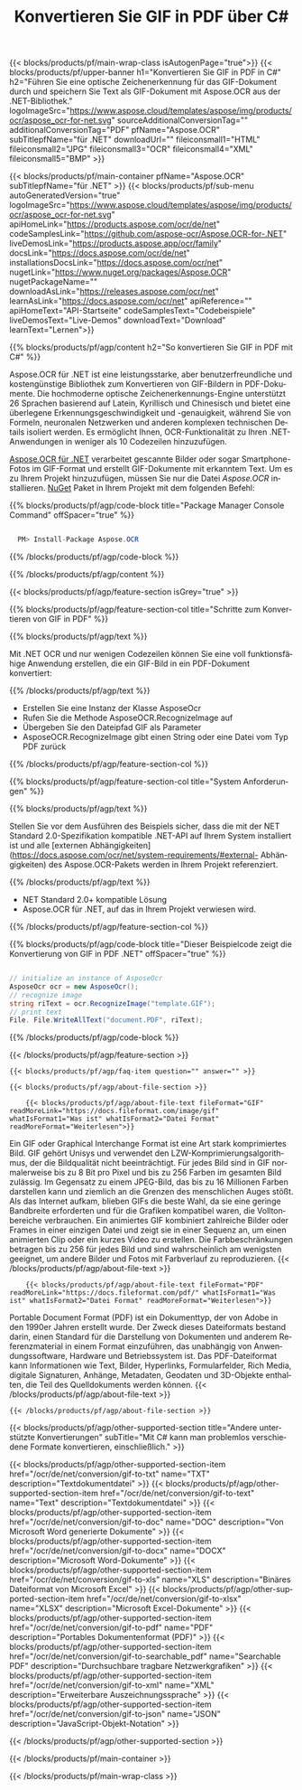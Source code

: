 ﻿---
title: Konvertieren Sie GIF in PDF über C# 
weight: 3920
url: /de/net/conversion/gif-to-pdf/ 
lang: de
langdirlevel: 2
locales: ja,it,ru,de,es,fr,nl,id,lt,pl,pt,vi,tr,ko
description: Beispielcode für die C#-Konvertierung von GIF in PDF. Verwenden Sie den API-Beispielcode für die Batch-Konvertierung von GIF-Dateien in PDF innerhalb von VB.NET, Asp.NET oder einer beliebigen .NET-basierten Anwendung.
---

{{< blocks/products/pf/main-wrap-class isAutogenPage="true">}}
{{< blocks/products/pf/upper-banner h1="Konvertieren Sie GIF in PDF in C#" h2="Führen Sie eine optische Zeichenerkennung für das GIF-Dokument durch und speichern Sie Text als GIF-Dokument mit Aspose.OCR aus der .NET-Bibliothek." logoImageSrc="https://www.aspose.cloud/templates/aspose/img/products/ocr/aspose_ocr-for-net.svg" sourceAdditionalConversionTag="" additionalConversionTag="PDF" pfName="Aspose.OCR" subTitlepfName="für .NET" downloadUrl="" fileiconsmall1="HTML" fileiconsmall2="JPG" fileiconsmall3="OCR" fileiconsmall4="XML" fileiconsmall5="BMP" >}}


{{< blocks/products/pf/main-container pfName="Aspose.OCR" subTitlepfName="für .NET" >}}
{{< blocks/products/pf/sub-menu autoGeneratedVersion="true" logoImageSrc="https://www.aspose.cloud/templates/aspose/img/products/ocr/aspose_ocr-for-net.svg" apiHomeLink="https://products.aspose.com/ocr/de/net" codeSamplesLink="https://github.com/aspose-ocr/Aspose.OCR-for-.NET" liveDemosLink="https://products.aspose.app/ocr/family" docsLink="https://docs.aspose.com/ocr/de/net" installationsDocsLink="https://docs.aspose.com/ocr/net" nugetLink="https://www.nuget.org/packages/Aspose.OCR" nugetPackageName="" downloadAsLink="https://releases.aspose.com/ocr/net" learnAsLink="https://docs.aspose.com/ocr/net" apiReference="" apiHomeText="API-Startseite" codeSamplesText="Codebeispiele" liveDemosText="Live-Demos" downloadText="Download" learnText="Lernen">}}

{{% blocks/products/pf/agp/content h2="So konvertieren Sie GIF in PDF mit C#" %}}

Aspose.OCR für .NET ist eine leistungsstarke, aber benutzerfreundliche und kostengünstige Bibliothek zum Konvertieren von GIF-Bildern in PDF-Dokumente. Die hochmoderne optische Zeichenerkennungs-Engine unterstützt 26 Sprachen basierend auf Latein, Kyrillisch und Chinesisch und bietet eine überlegene Erkennungsgeschwindigkeit und -genauigkeit, während Sie von Formeln, neuronalen Netzwerken und anderen komplexen technischen Details isoliert werden. Es ermöglicht Ihnen, OCR-Funktionalität zu Ihren .NET-Anwendungen in weniger als 10 Codezeilen hinzuzufügen.

[Aspose.OCR für .NET](https://products.aspose.com/ocr/net)
 verarbeitet gescannte Bilder oder sogar Smartphone-Fotos im GIF-Format und erstellt GIF-Dokumente mit erkanntem Text. Um es zu Ihrem Projekt hinzuzufügen, müssen Sie nur die Datei *Aspose.OCR* installieren.
 [NuGet](https://www.nuget.org/packages/aspose.ocr)
 Paket in Ihrem Projekt mit dem folgenden Befehl:

{{% blocks/products/pf/agp/code-block title="Package Manager Console Command" offSpacer="true" %}}

```cs

  PM> Install-Package Aspose.OCR

```

{{% /blocks/products/pf/agp/code-block %}}

{{% /blocks/products/pf/agp/content %}}

{{< blocks/products/pf/agp/feature-section isGrey="true" >}}

{{% blocks/products/pf/agp/feature-section-col title="Schritte zum Konvertieren von GIF in PDF" %}}

{{% blocks/products/pf/agp/text %}}

Mit .NET OCR und nur wenigen Codezeilen können Sie eine voll funktionsfähige Anwendung erstellen, die ein GIF-Bild in ein PDF-Dokument konvertiert:

{{% /blocks/products/pf/agp/text %}}

+ Erstellen Sie eine Instanz der Klasse AsposeOcr
+ Rufen Sie die Methode AsposeOCR.RecognizeImage auf
+ Übergeben Sie den Dateipfad GIF als Parameter
+ AsposeOCR.RecognizeImage gibt einen String oder eine Datei vom Typ PDF zurück

{{% /blocks/products/pf/agp/feature-section-col %}}

{{% blocks/products/pf/agp/feature-section-col title="System Anforderungen" %}}

{{% blocks/products/pf/agp/text %}}

Stellen Sie vor dem Ausführen des Beispiels sicher, dass die mit der NET Standard 2.0-Spezifikation kompatible .NET-API auf Ihrem System installiert ist und alle [externen Abhängigkeiten](https://docs.aspose.com/ocr/net/system-requirements/#external- Abhängigkeiten) des Aspose.OCR-Pakets werden in Ihrem Projekt referenziert.

{{% /blocks/products/pf/agp/text %}}

- NET Standard 2.0+ kompatible Lösung
- Aspose.OCR für .NET, auf das in Ihrem Projekt verwiesen wird.

{{% /blocks/products/pf/agp/feature-section-col %}}

{{% blocks/products/pf/agp/code-block title="Dieser Beispielcode zeigt die Konvertierung von GIF in PDF .NET" offSpacer="true" %}}

```cs

// initialize an instance of AsposeOcr
AsposeOcr ocr = new AsposeOcr();
// recognize image
string riText = ocr.RecognizeImage("template.GIF");
// print text
File. File.WriteAllText("document.PDF", riText);

```

{{% /blocks/products/pf/agp/code-block %}}

{{< /blocks/products/pf/agp/feature-section >}}

    {{< blocks/products/pf/agp/faq-item question="" answer="" >}}

    {{< blocks/products/pf/agp/about-file-section >}}
       
        {{< blocks/products/pf/agp/about-file-text fileFormat="GIF" readMoreLink="https://docs.fileformat.com/image/gif" whatIsFormat1="Was ist" whatIsFormat2="Datei Format" readMoreFormat="Weiterlesen">}}
Ein GIF oder Graphical Interchange Format ist eine Art stark komprimiertes Bild. GIF gehört Unisys und verwendet den LZW-Komprimierungsalgorithmus, der die Bildqualität nicht beeinträchtigt. Für jedes Bild sind in GIF normalerweise bis zu 8 Bit pro Pixel und bis zu 256 Farben im gesamten Bild zulässig. Im Gegensatz zu einem JPEG-Bild, das bis zu 16 Millionen Farben darstellen kann und ziemlich an die Grenzen des menschlichen Auges stößt. Als das Internet aufkam, blieben GIFs die beste Wahl, da sie eine geringe Bandbreite erforderten und für die Grafiken kompatibel waren, die Volltonbereiche verbrauchen. Ein animiertes GIF kombiniert zahlreiche Bilder oder Frames in einer einzigen Datei und zeigt sie in einer Sequenz an, um einen animierten Clip oder ein kurzes Video zu erstellen. Die Farbbeschränkungen betragen bis zu 256 für jedes Bild und sind wahrscheinlich am wenigsten geeignet, um andere Bilder und Fotos mit Farbverlauf zu reproduzieren.
        {{< /blocks/products/pf/agp/about-file-text >}}

        {{< blocks/products/pf/agp/about-file-text fileFormat="PDF" readMoreLink="https://docs.fileformat.com/pdf/" whatIsFormat1="Was ist" whatIsFormat2="Datei Format" readMoreFormat="Weiterlesen">}}
Portable Document Format (PDF) ist ein Dokumenttyp, der von Adobe in den 1990er Jahren erstellt wurde. Der Zweck dieses Dateiformats bestand darin, einen Standard für die Darstellung von Dokumenten und anderem Referenzmaterial in einem Format einzuführen, das unabhängig von Anwendungssoftware, Hardware und Betriebssystem ist. Das PDF-Dateiformat kann Informationen wie Text, Bilder, Hyperlinks, Formularfelder, Rich Media, digitale Signaturen, Anhänge, Metadaten, Geodaten und 3D-Objekte enthalten, die Teil des Quelldokuments werden können.
        {{< /blocks/products/pf/agp/about-file-text >}}

    {{< /blocks/products/pf/agp/about-file-section >}}

<!-- aboutfile Ends -->

{{< blocks/products/pf/agp/other-supported-section title="Andere unterstützte Konvertierungen" subTitle="Mit C# kann man problemlos verschiedene Formate konvertieren, einschließlich." >}}

{{< blocks/products/pf/agp/other-supported-section-item href="/ocr/de/net/conversion/gif-to-txt" name="TXT" description="Textdokumentdatei" >}}
{{< blocks/products/pf/agp/other-supported-section-item href="/ocr/de/net/conversion/gif-to-text" name="Text" description="Textdokumentdatei" >}}
{{< blocks/products/pf/agp/other-supported-section-item href="/ocr/de/net/conversion/gif-to-doc" name="DOC" description="Von Microsoft Word generierte Dokumente" >}}
{{< blocks/products/pf/agp/other-supported-section-item href="/ocr/de/net/conversion/gif-to-docx" name="DOCX" description="Microsoft Word-Dokumente" >}}
{{< blocks/products/pf/agp/other-supported-section-item href="/ocr/de/net/conversion/gif-to-xls" name="XLS" description="Binäres Dateiformat von Microsoft Excel" >}}
{{< blocks/products/pf/agp/other-supported-section-item href="/ocr/de/net/conversion/gif-to-xlsx" name="XLSX" description="Microsoft Excel-Dokumente" >}}
{{< blocks/products/pf/agp/other-supported-section-item href="/ocr/de/net/conversion/gif-to-pdf" name="PDF" description="Portables Dokumentenformat (PDF)" >}}
{{< blocks/products/pf/agp/other-supported-section-item href="/ocr/de/net/conversion/gif-to-searchable_pdf" name="Searchable PDF" description="Durchsuchbare tragbare Netzwerkgrafiken" >}}
{{< blocks/products/pf/agp/other-supported-section-item href="/ocr/de/net/conversion/gif-to-xml" name="XML" description="Erweiterbare Auszeichnungssprache" >}}
{{< blocks/products/pf/agp/other-supported-section-item href="/ocr/de/net/conversion/gif-to-json" name="JSON" description="JavaScript-Objekt-Notation" >}}

{{< /blocks/products/pf/agp/other-supported-section >}}

{{< /blocks/products/pf/main-container >}}
    
{{< /blocks/products/pf/main-wrap-class >}}
